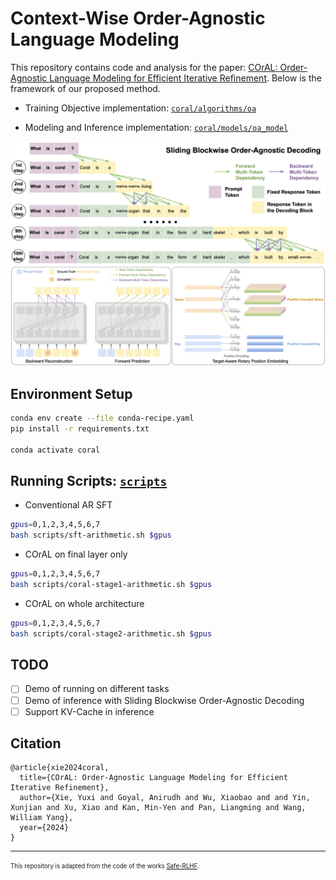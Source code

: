 # Context-Wise Order-Agnostic Language Modeling

This repository contains code and analysis for the paper: [COrAL: Order-Agnostic Language Modeling for Efficient Iterative Refinement](). Below is the framework of our proposed method.

* Training Objective implementation: [`coral/algorithms/oa`](./coral/algorithms/oa)

* Modeling and Inference implementation: [`coral/models/oa_model`](./coral/models/oa_model)

![Decoding Framework](framework-decoding.png)
![Model Framework](framework-modeling.png)

## Environment Setup

```bash
conda env create --file conda-recipe.yaml
pip install -r requirements.txt

conda activate coral
```

## Running Scripts: [`scripts`](./scripts)

* Conventional AR SFT

```bash
gpus=0,1,2,3,4,5,6,7
bash scripts/sft-arithmetic.sh $gpus
```

* COrAL on final layer only
```bash
gpus=0,1,2,3,4,5,6,7
bash scripts/coral-stage1-arithmetic.sh $gpus
```

* COrAL on whole architecture
```bash
gpus=0,1,2,3,4,5,6,7
bash scripts/coral-stage2-arithmetic.sh $gpus
```

## TODO
- [ ] Demo of running on different tasks
- [ ] Demo of inference with Sliding Blockwise Order-Agnostic Decoding
- [ ] Support KV-Cache in inference

## Citation

```
@article{xie2024coral,
  title={COrAL: Order-Agnostic Language Modeling for Efficient Iterative Refinement},
  author={Xie, Yuxi and Goyal, Anirudh and Wu, Xiaobao and and Yin, Xunjian and Xu, Xiao and Kan, Min-Yen and Pan, Liangming and Wang, William Yang},
  year={2024}
}
```

---
<sub><sup>This repository is adapted from the code of the works [Safe-RLHF](https://github.com/PKU-Alignment/safe-rlhf). </sup></sub>
